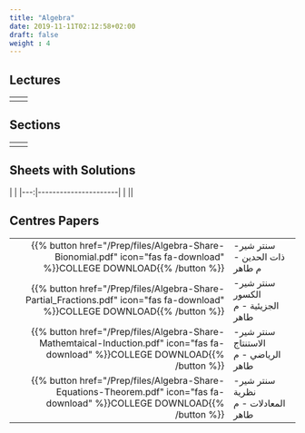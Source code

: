 ```yaml
---
title: "Algebra"
date: 2019-11-11T02:12:58+02:00
draft: false
weight : 4
---
```



## Lectures


|  | |
|---:|----------------------|
| || 

## Sections

|  | |
|---:|----------------------|
| || 

## Sheets with Solutions

  | |
|---:|----------------------|
| || 

## Centres Papers 

|  | |
|---:|----------------------|
| {{% button href="/Prep/files/Algebra-Share-Bionomial.pdf" icon="fas fa-download" %}}COLLEGE DOWNLOAD{{% /button %}} | سنتر شير- ذات الحدين - م طاهر|
| {{% button href="/Prep/files/Algebra-Share-Partial_Fractions.pdf" icon="fas fa-download" %}}COLLEGE DOWNLOAD{{% /button %}} | سنتر شير- الكسور الجزيئية - م طاهر|
| {{% button href="/Prep/files/Algebra-Share-Mathemtaical-Induction.pdf" icon="fas fa-download" %}}COLLEGE DOWNLOAD{{% /button %}} | سنتر شير- الاستنتاج الرياضي - م طاهر|
| {{% button href="/Prep/files/Algebra-Share-Equations-Theorem.pdf" icon="fas fa-download" %}}COLLEGE DOWNLOAD{{% /button %}} | سنتر شير- نظرية المعادلات - م طاهر|

